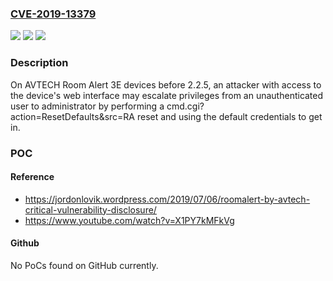 ### [CVE-2019-13379](https://cve.mitre.org/cgi-bin/cvename.cgi?name=CVE-2019-13379)
![](https://img.shields.io/static/v1?label=Product&message=n%2Fa&color=blue)
![](https://img.shields.io/static/v1?label=Version&message=n%2Fa&color=blue)
![](https://img.shields.io/static/v1?label=Vulnerability&message=n%2Fa&color=brighgreen)

### Description

On AVTECH Room Alert 3E devices before 2.2.5, an attacker with access to the device's web interface may escalate privileges from an unauthenticated user to administrator by performing a cmd.cgi?action=ResetDefaults&src=RA reset and using the default credentials to get in.

### POC

#### Reference
- https://jordonlovik.wordpress.com/2019/07/06/roomalert-by-avtech-critical-vulnerability-disclosure/
- https://www.youtube.com/watch?v=X1PY7kMFkVg

#### Github
No PoCs found on GitHub currently.

